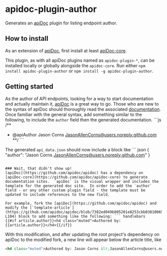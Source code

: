 # apidoc-plugin-author
Generates an [apiDoc](https://github.com/apidoc/apidoc) plugin for listing endpoint author.

## How to install
As an extension of [apiDoc](https://github.com/apidoc/apidoc), first install at least [apiDoc-core](https://github.com/apidoc/apidoc-core).

This plugin, as with all apiDoc plugins named as `apidoc-plugin-*`, can be installed locally or globally alongside the `apidoc-core`. Run either `npm install apidoc-plugin-author` or `npm install -g apidoc-plugin-author`.

## Getting started
As the author of API endpoints, looking for a way to start documentation and actually maintain it, [apiDoc](https://github.com/apidoc/apidoc) is a great way to go.  Those who are new to the syntax of apiDoc should thoroughly read the associated [documentation](http://apidocjs.com/).  Once familiar with the general syntax, add something similar to the following, to include the `author` field then the generated documentation. ```js
/**
* @apiAuthor Jason Corns <JasonAllenCorns@users.noreply.github.com>
**/ ```

The generated `api_data.json` should now include a block like ``` json
{
    "author": "Jason Corns <JasonAllenCorns@users.noreply.github.com>"
}
```

### Wait, that didn't show up!
[apiDoc](https://github.com/apidoc/apidoc) has a dependency on [apiDoc-core](https://github.com/apidoc/apidoc-core) to generate documentation sites.  `apiDoc` is the visual wrapper and includes the template for the generated doc site.  In order to add the `author` field - or any other custom plugin field - the template must be updated to include references to the new field.

For example, fork the [apiDoc](https://github.com/apidoc/apidoc) and modify the [`template-article`](https://github.com/apidoc/apidoc/blob/7382ed049b805201e8253cbb03810065f301dbd8/template/index.html#L99-L104) block to add something like the following: ``` handlebars
{{#if article.author}}<h4 class="muted">Authored by: {{article.author}}</h4>{{/if}}
```

With this modification, and after updating the root project's dependency on apiDoc to the modified fork, a new line will appear below the article title, like
``` html
<h4 class="muted">Authored by: Jason Corns &lt;JasonAllenCorns@users.noreply.github.com&gt;</h4>
```